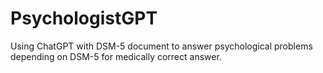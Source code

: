 # PsychologistGPT
Using ChatGPT with DSM-5 document to answer psychological problems depending on DSM-5 for medically correct answer.
